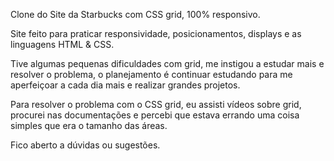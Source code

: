 Clone do Site da Starbucks com CSS grid, 100% responsivo.

Site feito para praticar responsividade, posicionamentos, displays e as linguagens HTML & CSS.

Tive algumas pequenas dificuldades com grid, me instigou a estudar mais e resolver o problema, o planejamento é continuar estudando para me aperfeiçoar a cada dia mais e realizar grandes projetos.

Para resolver o problema com o CSS grid, eu assisti vídeos sobre grid, procurei nas documentações e percebi que estava errando uma coisa simples que era o tamanho das áreas.

Fico aberto a dúvidas ou sugestões.
